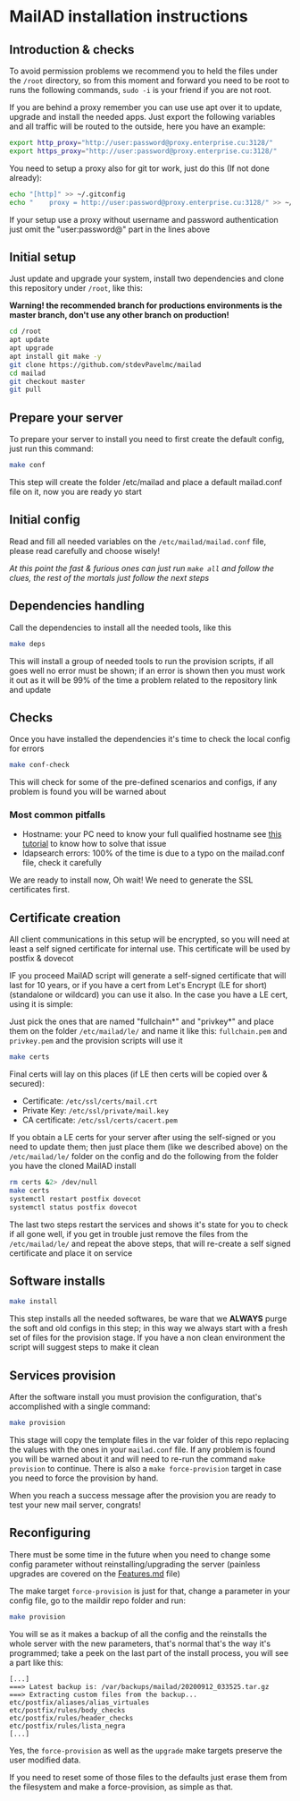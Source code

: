 # MailAD installation instructions

## Introduction & checks

To avoid permission problems we recommend you to held the files under the `/root` directory, so from this moment and forward you need to be root to runs the following commands, `sudo -i` is your friend if you are not root.

If you are behind a proxy remember you can use use apt over it to update, upgrade and install the needed apps. Just export the following variables and all traffic will be routed to the outside, here you have an example:

``` sh
export http_proxy="http://user:password@proxy.enterprise.cu:3128/"
export https_proxy="http://user:password@proxy.enterprise.cu:3128/"
```

You need to setup a proxy also for git tor work, just do this (If not done already):

``` sh
echo "[http]" >> ~/.gitconfig
echo "    proxy = http://user:password@proxy.enterprise.cu:3128/" >> ~/.gitconfig
```

If your setup use a proxy without username and password authentication just omit the "user:password@" part in the lines above

## Initial setup

Just update and upgrade your system, install two dependencies and clone this repository under `/root`, like this:

**Warning! the recommended branch for productions environments is the master branch, don't use any other branch on production!**

``` sh
cd /root
apt update
apt upgrade
apt install git make -y
git clone https://github.com/stdevPavelmc/mailad
cd mailad
git checkout master
git pull
```

## Prepare your server

To prepare your server to install you need to first create the default config, just run this command:

``` sh
make conf
```

This step will create the folder /etc/mailad and place a default mailad.conf file on it, now you are ready yo start

## Initial config

Read and fill all needed variables on the `/etc/mailad/mailad.conf` file, please read carefully and choose wisely!

_At this point the fast & furious ones can just run `make all` and follow the clues, the rest of the mortals just follow the next steps_

## Dependencies handling

Call the dependencies to install all the needed tools, like this

``` sh
make deps
```

This will install a group of needed tools to run the provision scripts, if all goes well no error must be shown; if an error is shown then you must work it out as it will be 99% of the time a problem related to the repository link and update

## Checks

Once you have installed the dependencies it's time to check the local config for errors

``` sh
make conf-check
```

This will check for some of the pre-defined scenarios and configs, if any problem is found you will be warned about

### Most common pitfalls

- Hostname: your PC need to know your full qualified hostname see [this tutorial](https://gridscale.io/en/community/tutorials/hostname-fqdn-ubuntu/) to know how to solve that issue
- ldapsearch errors: 100% of the time is due to a typo on the mailad.conf file, check it carefully

We are ready to install now, Oh wait! We need to generate the SSL certificates first.

## Certificate creation

All client communications in this setup will be encrypted, so you will need at least a self signed certificate for internal use. This certificate will be used by postfix & dovecot

IF you proceed MailAD script will generate a self-signed certificate that will last for 10 years, or if you have a cert from Let's Encrypt (LE for short) (standalone or wildcard) you can use it also. In the case you have a LE cert, using it is simple:

Just pick the ones that are named "fullchain*" and "privkey*" and place them on the folder `/etc/mailad/le/` and name it like this: `fullchain.pem` and `privkey.pem` and the provision scripts will use it


``` sh
make certs
```

Final certs will lay on this places (if LE then certs will be copied over & secured):

- Certificate: `/etc/ssl/certs/mail.crt`
- Private Key: `/etc/ssl/private/mail.key`
- CA certificate: `/etc/ssl/certs/cacert.pem`

If you obtain a LE certs for your server after using the self-signed or you need to update them; then just place them (like we described above) on the `/etc/mailad/le/` folder on the config and do the following from the folder you have the cloned MailAD install

``` sh
rm certs &2> /dev/null
make certs
systemctl restart postfix dovecot
systemctl status postfix dovecot
```

The last two steps restart the services and shows it's state for you to check if all gone well, if you get in trouble just remove the files from the `/etc/mailad/le/` and repeat the above steps, that will re-create a self signed certificate and place it on service

## Software installs

``` sh
make install
```

This step installs all the needed softwares, be ware that we **ALWAYS** purge the soft and old configs in this step; in this way we always start with a fresh set of files for the provision stage. If you have a non clean environment the script will suggest steps to make it clean

## Services provision

After the software install you must provision the configuration, that's accomplished with a single command:


``` sh
make provision
```

This stage will copy the template files in the var folder of this repo replacing the values with the ones in your `mailad.conf` file. If any problem is found you will be warned about it and will need to re-run the command `make provision` to continue. There is also a `make force-provision` target in case you need to force the provision by hand.

When you reach a success message after the provision you are ready to test your new mail server, congrats!

## Reconfiguring

There must be some time in the future when you need to change some config parameter without reinstalling/upgrading the server (painless upgrades are covered on the [Features.md](Features.md#painless-upgrades) file)

The make target `force-provision` is just for that, change a parameter in your config file, go to the maildir repo folder and run:


``` sh
make provision
```

You will se as it makes a backup of all the config and the reinstalls the whole server with the new parameters, that's normal that's the way it's programmed; take a peek on the last part of the install process, you will see a part like this:

```
[...]
===> Latest backup is: /var/backups/mailad/20200912_033525.tar.gz
===> Extracting custom files from the backup...
etc/postfix/aliases/alias_virtuales
etc/postfix/rules/body_checks
etc/postfix/rules/header_checks
etc/postfix/rules/lista_negra
[...]
```

Yes, the `force-provision` as well as the `upgrade` make targets preserve the user modified data.

If you need to reset some of those files to the defaults just erase them from the filesystem and make a force-provision, as simple as that.

